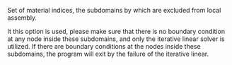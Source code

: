 Set of material indices, the subdomains by which are excluded from local assembly.

It this option is used, please make sure that there is no boundary condition
 at any node inside these subdomains, and only the iterative linear solver is
 utilized. If there are boundary conditions  at the nodes inside these
 subdomains, the program will exit by the failure of the iterative linear.
